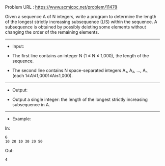 Problem URL : https://www.acmicpc.net/problem/11478

Given a sequence A of N integers, write a program to determine the length of the longest strictly increasing subsequence (LIS) within the sequence. A subsequence is obtained by possibly deleting some elements without changing the order of the remaining elements.

---
* Input:

- The first line contains an integer N (1 ≤ N ≤ 1,000), the length of the sequence.

- The second line contains N space-separated integers A₁, A₂, …, Aₙ (each 1≤𝐴𝑖≤1,0001≤Ai​≤1,000).

---
* Output:

- Output a single integer: the length of the longest strictly increasing subsequence in A.

---
* Example:

In:
```
6
10 20 10 30 20 50
```

Out:
```
4
```